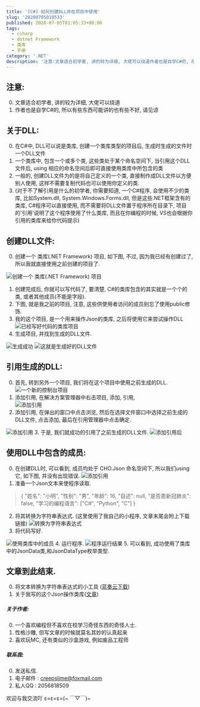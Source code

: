 ```yaml
---
title: '[C#] 如何创建DLL并在项目中使用'
slug: '20200705010533'
published: 2020-07-05T01:05:33+08:00
tags:
  - csharp
  - dotnet Framework
  - 类库 
  - 手册
category: '.NET'
description: '注意:文章适合初学者, 讲的较为详细, 大佬可以绕道作者也是自学C#的, 所以有些东西可能讲的也有些不好, 请见谅关于DLL:在C#中, DLL可以说是类库, 创建一个类库类型的项目后, 生成时生成的文件时一个DLL文件一个类库中, 包含一个或多个类, 这些类处于某个命名空间下, 当引用这个DLL文件后, using 相应的命名空间后即可直接使用类库中所包含的类一般的, 创建DLL文件为的是将自己定义的一个类, 直接制作成DLL文件以方便别人使用, 这样不需要复制代码也可以使用你定义的类.'
---
```


## 注意:

0. 文章适合初学者, 讲的较为详细, 大佬可以绕道
1. 作者也是自学C#的, 所以有些东西可能讲的也有些不好, 请见谅

## 关于DLL:

0. 在C#中, DLL可以说是类库, 创建一个类库类型的项目后, 生成时生成的文件时一个DLL文件
1. 一个类库中, 包含一个或多个类, 这些类处于某个命名空间下, 当引用这个DLL文件后, using 相应的命名空间后即可直接使用类库中所包含的类
2. 一般的, 创建DLL文件为的是将自己定义的一个类, 直接制作成DLL文件以方便别人使用, 这样不需要复制代码也可以使用你定义的类.
3. (对于不了解引用是什么的初学者, 你需要知道, 一个C#程序, 会使用不少的类库, 比如System.dll, System.Windows.Forms.dll, 但是这些.NET框架含有的类库, C#程序可以直接使用, 而不需要将DLL文件置于程序所在目录下, 项目的'引用'说明了这个程序使用了什么类库, 而且在你编程的时候, VS也会根据你引用的类库来给你代码提示)

## 创建DLL文件:

0. 创建一个 类库(.NET Framework) 项目, 如下图, 不过, 因为我已经有创建过了, 所以我就直接使用之前创建的项目了.

![创建一个 类库(.NET Framework) 项目](/images/2020070500212889.png)
1. 创建完成后, 你就可以写代码了, 要清楚, C#的类库包含的其实就是一个个的类, 或者其他成员(不能是字段).
2. 下图, 就是我之前的项目, 注意, 这些供使用者访问的成员别忘了使用public修饰. 
3. 我的这个项目, 是一个用来操作Json的类库, 之后将使用它来尝试操作DLL
![已经写好代码的类库项目](/images/20200705002655466.png)
4. 生成项目, 并找到生成的DLL文件.

![生成成功](/images/20200705003106729.png)
![这就是生成好的DLL文件](/images/20200705003205677.png)

## 引用生成的DLL:

0. 首先, 转到另外一个项目, 我们将在这个项目中使用之前生成的DLL.
![一个新的控制台项目](/images/20200705003504505.png)
1. 添加引用, 在解决方案管理器中右击项目, 添加, 引用,  
![添加引用](/images/20200705003754911.png)
2. 添加引用, 在弹出的窗口中点击浏览, 然后在选择文件窗口中选择之前生成的DLL文件, 点击添加, 最后在引用管理器中点击确定.

![添加引用](/images/20200705004309633.png)
3. 于是, 我们就成功的引用了之前生成的DLL文件.
![添加引用后](/images/20200705004359951.png)

## 使用DLL中包含的成员:

0. 在创建DLL时, 可以看到, 成员均处于 CHO.Json 命名空间下, 所以我们using它, 如下图, 并没有出现错误.
![添加引用](/images/20200705004541827.png)
1. 准备一个Json文本来使程序读取.


> {
    "姓名": "小明",
    "性别": "男",
    "年龄": 16,
    "自述": null,
    "是否患新冠肺炎": false,
    "学习的编程语言": ["C#", "Python", "C"]
}


2. 将其转换为字符串表达式.  (这里使用了我自己的小程序, 文章末尾会附上下载链接)
![转换为字符串表达式](/images/20200705005032983.png)
3. 将代码写好.

![使用类库中的成员](/images/20200705005246473.png)
4. 运行程序.
![程序运行结果](/images/20200705005450205.png)
5. 可以看到, 成功使用了类库中的JsonData类,和JsonDataType枚举类型.

## 文章到此结束.

0. 将文本转换为字符串表达式的小工具 ([蓝奏云下载](https://chonet.lanzous.com/i5Uveebcgle))
1. 关于我写的这个Json操作类库([文章](/posts/20201028235244/))

##### 关于作者:

0. 一个喜欢编程但不喜欢在校学习奇怪东西的奇怪人士.
1. 性格沙雕, 但写文章的时候就莫名其妙的认真起来
2. 喜欢玩MC, 还有类似的沙盒游戏, 例如废品工程师

##### 联系我:

0. 发送私信.
1. 电子邮件 : creepslime@foxmail.com
2. 私人QQ : 2056818509


欢迎与我交流吖   ε=ε=ε=(~ ￣▽￣)~
